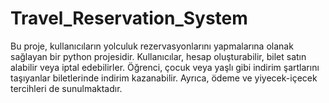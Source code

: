 # Travel_Reservation_System
Bu proje, kullanıcıların yolculuk rezervasyonlarını yapmalarına olanak sağlayan bir python projesidir. Kullanıcılar, hesap oluşturabilir, bilet satın alabilir veya iptal edebilirler. Öğrenci, çocuk veya yaşlı gibi indirim şartlarını taşıyanlar biletlerinde indirim kazanabilir. Ayrıca, ödeme ve yiyecek-içecek tercihleri de sunulmaktadır.

